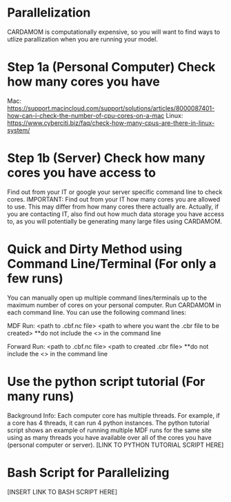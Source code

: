 # Parallelization

CARDAMOM is computationally expensive, so you will want to find ways to utlize parallization when you are running your model. 

# Step 1a (Personal Computer) Check how many cores you have

Mac: https://support.macincloud.com/support/solutions/articles/8000087401-how-can-i-check-the-number-of-cpu-cores-on-a-mac
Linux: https://www.cyberciti.biz/faq/check-how-many-cpus-are-there-in-linux-system/


# Step 1b (Server) Check how many cores you have access to

Find out from your IT or google your server specific command line to check cores. 
IMPORTANT: Find out from your IT how many cores you are allowed to use. This may differ from how many cores there actually are.
Actually, if you are contacting IT, also find out how much data storage you have access to, as you will potentially be generating many large files using CARDAMOM.


# Quick and Dirty Method using Command Line/Terminal (For only a few runs)

You can manually open up multiple command lines/terminals up to the maximum number of cores on your personal computer. Run CARDAMOM in each command line. 
You can use the following command lines:

MDF Run: <path to CARDAMOM_MDF.exe> <path to .cbf.nc file> <path to where you want the .cbr file to be created> **do not include the <> in the command line
  
Forward Run: <path to CARDAMOM_RUN_MODEL.exe> <path to .cbf.nc file> <path to created .cbr file> **do not include the <> in the command line



# Use the python script tutorial (For many runs)

Background Info: Each computer core has multiple threads. For example, if a core has 4 threads, it can run 4 python instances. The python tutorial script shows an example of 
running multiple MDF runs for the same site using as many threads you have available over all of the cores you have (personal computer or server). [LINK TO PYTHON TUTORIAL SCRIPT HERE]



# Bash Script for Parallelizing
[INSERT LINK TO BASH SCRIPT HERE]
